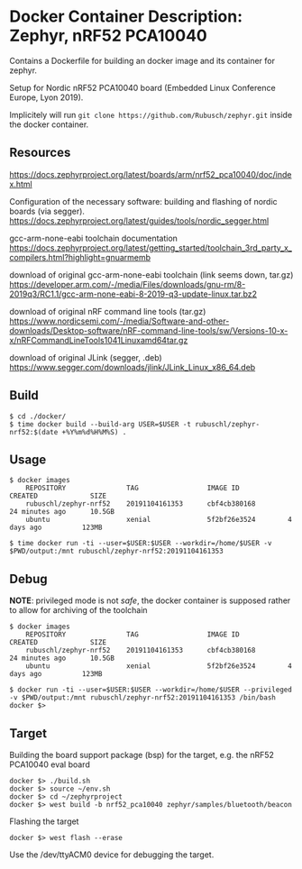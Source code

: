 # Docker Container Description: Zephyr, nRF52 PCA10040

Contains a Dockerfile for building an docker image and its container for zephyr.

Setup for Nordic nRF52 PCA10040 board (Embedded Linux Conference Europe, Lyon 2019).

Implicitely will run ```git clone https://github.com/Rubusch/zephyr.git``` inside the docker container.



## Resources


https://docs.zephyrproject.org/latest/boards/arm/nrf52_pca10040/doc/index.html


Configuration of the necessary software: building and flashing of nordic boards (via segger).
https://docs.zephyrproject.org/latest/guides/tools/nordic_segger.html

gcc-arm-none-eabi toolchain documentation
https://docs.zephyrproject.org/latest/getting_started/toolchain_3rd_party_x_compilers.html?highlight=gnuarmemb

download of original gcc-arm-none-eabi toolchain (link seems down, tar.gz)
https://developer.arm.com/-/media/Files/downloads/gnu-rm/8-2019q3/RC1.1/gcc-arm-none-eabi-8-2019-q3-update-linux.tar.bz2

download of original nRF command line tools (tar.gz)
https://www.nordicsemi.com/-/media/Software-and-other-downloads/Desktop-software/nRF-command-line-tools/sw/Versions-10-x-x/nRFCommandLineTools1041Linuxamd64tar.gz

download of original JLink (segger, .deb)
https://www.segger.com/downloads/jlink/JLink_Linux_x86_64.deb



## Build

```
$ cd ./docker/
$ time docker build --build-arg USER=$USER -t rubuschl/zephyr-nrf52:$(date +%Y%m%d%H%M%S) .
```


## Usage

```
$ docker images
    REPOSITORY               TAG                 IMAGE ID            CREATED             SIZE
    rubuschl/zephyr-nrf52    20191104161353      cbf4cb380168        24 minutes ago      10.5GB
    ubuntu                   xenial              5f2bf26e3524        4 days ago          123MB

$ time docker run -ti --user=$USER:$USER --workdir=/home/$USER -v $PWD/output:/mnt rubuschl/zephyr-nrf52:20191104161353
```


## Debug

**NOTE**: privileged mode is not _safe_, the docker container is supposed rather to allow for archiving of the toolchain


```
$ docker images
    REPOSITORY               TAG                 IMAGE ID            CREATED             SIZE
    rubuschl/zephyr-nrf52    20191104161353      cbf4cb380168        24 minutes ago      10.5GB
    ubuntu                   xenial              5f2bf26e3524        4 days ago          123MB

$ docker run -ti --user=$USER:$USER --workdir=/home/$USER --privileged -v $PWD/output:/mnt rubuschl/zephyr-nrf52:20191104161353 /bin/bash
docker $>
```

## Target

Building the board support package (bsp) for the target, e.g. the nRF52 PCA10040 eval board

```
docker $> ./build.sh
docker $> source ~/env.sh
docker $> cd ~/zephyrproject
docker $> west build -b nrf52_pca10040 zephyr/samples/bluetooth/beacon
```

Flashing the target

```
docker $> west flash --erase
```

Use the /dev/ttyACM0 device for debugging the target.
